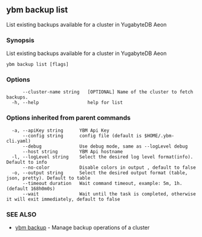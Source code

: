 ## ybm backup list

List existing backups available for a cluster in YugabyteDB Aeon

### Synopsis

List existing backups available for a cluster in YugabyteDB Aeon

```
ybm backup list [flags]
```

### Options

```
      --cluster-name string   [OPTIONAL] Name of the cluster to fetch backups.
  -h, --help                  help for list
```

### Options inherited from parent commands

```
  -a, --apiKey string      YBM Api Key
      --config string      config file (default is $HOME/.ybm-cli.yaml)
      --debug              Use debug mode, same as --logLevel debug
      --host string        YBM Api hostname
  -l, --logLevel string    Select the desired log level format(info). Default to info
      --no-color           Disable colors in output , default to false
  -o, --output string      Select the desired output format (table, json, pretty). Default to table
      --timeout duration   Wait command timeout, example: 5m, 1h. (default 168h0m0s)
      --wait               Wait until the task is completed, otherwise it will exit immediately, default to false
```

### SEE ALSO

* [ybm backup](ybm_backup.md)	 - Manage backup operations of a cluster

